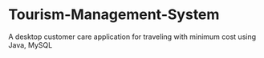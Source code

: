 # Tourism-Management-System
A desktop customer care application for traveling with minimum cost using Java, MySQL
